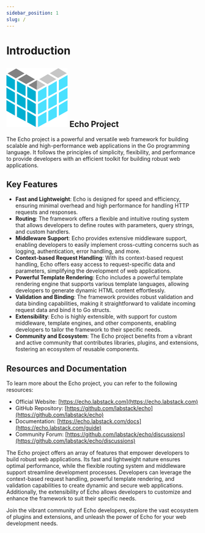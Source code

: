 ```yaml
---
sidebar_position: 1
slug: /
---
```


# Introduction

## ![LabStack](../static/img/labstack-icon.png) Echo Project

The Echo project is a powerful and versatile web framework for building scalable and high-performance web applications in the Go programming language. It follows the principles of simplicity, flexibility, and performance to provide developers with an efficient toolkit for building robust web applications.

## Key Features

- **Fast and Lightweight**: Echo is designed for speed and efficiency, ensuring minimal overhead and high performance for handling HTTP requests and responses.
- **Routing**: The framework offers a flexible and intuitive routing system that allows developers to define routes with parameters, query strings, and custom handlers.
- **Middleware Support**: Echo provides extensive middleware support, enabling developers to easily implement cross-cutting concerns such as logging, authentication, error handling, and more.
- **Context-based Request Handling**: With its context-based request handling, Echo offers easy access to request-specific data and parameters, simplifying the development of web applications.
- **Powerful Template Rendering**: Echo includes a powerful template rendering engine that supports various template languages, allowing developers to generate dynamic HTML content effortlessly.
- **Validation and Binding**: The framework provides robust validation and data binding capabilities, making it straightforward to validate incoming request data and bind it to Go structs.
- **Extensibility**: Echo is highly extensible, with support for custom middleware, template engines, and other components, enabling developers to tailor the framework to their specific needs.
- **Community and Ecosystem**: The Echo project benefits from a vibrant and active community that contributes libraries, plugins, and extensions, fostering an ecosystem of reusable components.

## Resources and Documentation

To learn more about the Echo project, you can refer to the following resources:

- Official Website: [https://echo.labstack.com](https://echo.labstack.com)
- GitHub Repository: [https://github.com/labstack/echo](https://github.com/labstack/echo)
- Documentation: [https://echo.labstack.com/docs](https://echo.labstack.com/guide)
- Community Forum: [https://github.com/labstack/echo/discussions](https://github.com/labstack/echo/discussions)

The Echo project offers an array of features that empower developers to build robust web applications. Its fast and lightweight nature ensures optimal performance, while the flexible routing system and middleware support streamline development processes. Developers can leverage the context-based request handling, powerful template rendering, and validation capabilities to create dynamic and secure web applications. Additionally, the extensibility of Echo allows developers to customize and enhance the framework to suit their specific needs.

Join the vibrant community of Echo developers, explore the vast ecosystem of plugins and extensions, and unleash the power of Echo for your web development needs.
